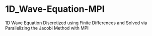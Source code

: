 # 1D_Wave-Equation-MPI
1D Wave Equation Discretized using Finite Differences and Solved via Parallelizing the Jacobi Method with MPI
